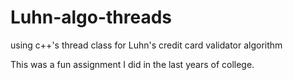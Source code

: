# Luhn-algo-threads
using c++'s thread class for Luhn's credit card validator algorithm


This was a fun assignment I did in the last years of college.
